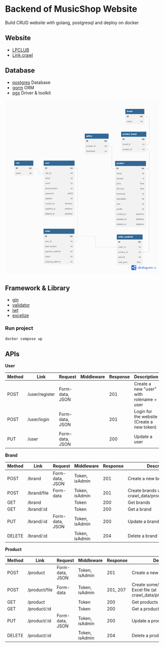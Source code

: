 # Backend of MusicShop Website

Build CRUD website with golang, postgresql and deploy on docker


## Website
- [LPCLUB](https://lpclub.vn/)
- [Link crawl](https://github.com/MusicShopVersion1/crawl_data)

## Database
- [postgres](https://hub.docker.com/_/postgres) Database
- [gorm](https://github.com/go-gorm/gorm) ORM
- [pgx](https://github.com/jackc/pgx) Driver & toolkit

![Database Diagram](https://github.com/MusicShopVersion1/server/blob/master/images/Web%20Online%20MusicShop.png)

## Framework & Library
- [gin](https://github.com/gin-gonic/gin)
- [validator](https://github.com/go-playground/validator)
- [jwt](https://github.com/golang-jwt/jwt)
- [excelize](https://github.com/qax-os/excelize)

[//]: # (- [migrate]&#40;https://github.com/golang-migrate/migrate&#41;)

### Run project

```
docker compose up
```

## APIs

**User**

| Method | Link           | Request         | Middleware | Response | Description                                |
|--------|----------------|-----------------|------------|----------|--------------------------------------------|
| POST   | /user/register | Form-data, JSON |            | 201      | Create a new "user" with rolename = user   |
| POST   | /user/login    | Form-data, JSON |            | 201      | Login for the website (Create a new token) |
| PUT    | /user          | Form-data, JSON |            | 200      | Update a user                              |

**Brand**

| Method | Link        | Request         | Middleware     | Response | Description                                                   |
|--------|-------------|-----------------|----------------|----------|---------------------------------------------------------------|
| POST   | /brand      | Form-data, JSON | Token, isAdmin | 201      | Create a new brand                                            |
| POST   | /brand/file | Form-data       | Token, isAdmin | 201      | Create brands with CSV file (at crawl_data/product/brand.csv) |
| GET    | /brand      |                 | Token          | 200      | Get brands                                                    |
| GET    | /brand/:id  |                 | Token          | 200      | Get a brand                                                   |
| PUT    | /brand/:id  | Form-data, JSON | Token, isAdmin | 200      | Update a brand                                                |
| DELETE | /brand/:id  |                 | Token, isAdmin | 204      | Delete a brand                                                |

**Product**

| Method | Link          | Request         | Middleware     | Response | Description                                                                  |
|--------|---------------|-----------------|----------------|----------|------------------------------------------------------------------------------|
| POST   | /product      | Form-data, JSON | Token, isAdmin | 201      | Create a new product                                                         |
| POST   | /product/file | Form-data       | Token, isAdmin | 201, 207 | Create some/all product with Excel file (at crawl_data/product/product.xlsx) |
| GET    | /product      |                 | Token          | 200      | Get products                                                                 |
| GET    | /product/:id  |                 | Token          | 200      | Get a product                                                                |
| PUT    | /product/:id  | Form-data, JSON | Token, isAdmin | 200      | Update a product                                                             |
| DELETE | /product/:id  |                 | Token, isAdmin | 204      | Delete a product                                                             |
